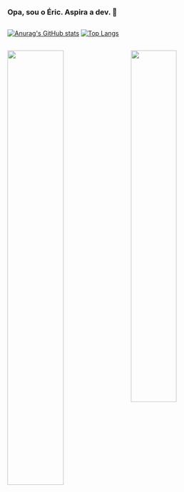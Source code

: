 ### Opa, sou o Éric. Aspira a dev. 👋
##

[![Anurag's GitHub stats](https://github-readme-stats.vercel.app/api?username=ericalmeidasp&show_icons=true&theme=radical)](https://github.com/ericalmeidasp/github-readme-stats)
[![Top Langs](https://github-readme-stats.vercel.app/api/top-langs/?username=ericalmeidasp&layout=compact&theme=radical)](https://github.com/ericalmeidasp/github-readme-stats)
##
<a href="https://github.com/ericalmeidasp/github-readme-stats">
  <img align="left" src="https://github-readme-stats.vercel.app/api?username=ericalmeidasp&show_icons=true&theme=radical" width="50%" />
</a>
<a href="https://github.com/ericalmeidasp/github-readme-stats">
  <img align="right" src="https://github-readme-stats.vercel.app/api/top-langs/?username=ericalmeidasp&layout=compact&theme=radical" width="45%" />
</a>


<!--
**ericalmeidasp/ericalmeidasp** is a ✨ _special_ ✨ repository because its `README.md` (this file) appears on your GitHub profile.

Here are some ideas to get you started:

- 🔭 I’m currently working on ...
- 🌱 I’m currently learning ...
- 👯 I’m looking to collaborate on ...
- 🤔 I’m looking for help with ...
- 💬 Ask me about ...
- 📫 How to reach me: ...
- 😄 Pronouns: ...
- ⚡ Fun fact: ...
-->

